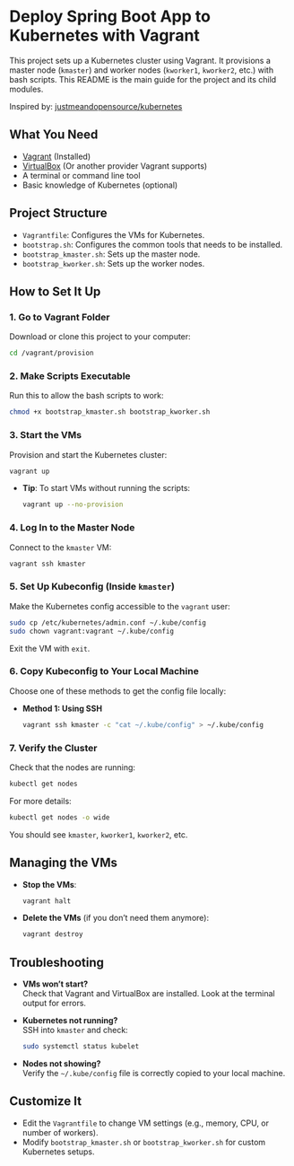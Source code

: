 # Deploy Spring Boot App to Kubernetes with Vagrant

This project sets up a Kubernetes cluster using Vagrant. It provisions a master node (`kmaster`) and worker nodes (`kworker1`, `kworker2`, etc.) with bash scripts. This README is the main guide for the project and its child modules.

Inspired by: [justmeandopensource/kubernetes](https://github.com/justmeandopensource/kubernetes/tree/master/vagrant-provisioning)

## What You Need

- [Vagrant](https://www.vagrantup.com/downloads) (Installed)
- [VirtualBox](https://www.virtualbox.org/wiki/Downloads) (Or another provider Vagrant supports)
- A terminal or command line tool
- Basic knowledge of Kubernetes (optional)

## Project Structure

- `Vagrantfile`: Configures the VMs for Kubernetes.
- `bootstrap.sh`: Configures the common tools that needs to be installed.
- `bootstrap_kmaster.sh`: Sets up the master node.
- `bootstrap_kworker.sh`: Sets up the worker nodes.

## How to Set It Up

### 1. Go to Vagrant Folder
Download or clone this project to your computer:

```bash
cd /vagrant/provision
```

### 2. Make Scripts Executable
Run this to allow the bash scripts to work:

```bash
chmod +x bootstrap_kmaster.sh bootstrap_kworker.sh
```

### 3. Start the VMs
Provision and start the Kubernetes cluster:

```bash
vagrant up
```

- **Tip**: To start VMs without running the scripts:
  ```bash
  vagrant up --no-provision
  ```

### 4. Log In to the Master Node
Connect to the `kmaster` VM:

```bash
vagrant ssh kmaster
```

### 5. Set Up Kubeconfig (Inside `kmaster`)
Make the Kubernetes config accessible to the `vagrant` user:

```bash
sudo cp /etc/kubernetes/admin.conf ~/.kube/config
sudo chown vagrant:vagrant ~/.kube/config
```

Exit the VM with `exit`.

### 6. Copy Kubeconfig to Your Local Machine
Choose one of these methods to get the config file locally:

- **Method 1: Using SSH**
  ```bash
  vagrant ssh kmaster -c "cat ~/.kube/config" > ~/.kube/config
  ```

### 7. Verify the Cluster
Check that the nodes are running:

```bash
kubectl get nodes
```

For more details:
```bash
kubectl get nodes -o wide
```

You should see `kmaster`, `kworker1`, `kworker2`, etc.

## Managing the VMs

- **Stop the VMs**:
  ```bash
  vagrant halt
  ```

- **Delete the VMs** (if you don’t need them anymore):
  ```bash
  vagrant destroy
  ```

## Troubleshooting

- **VMs won’t start?**  
  Check that Vagrant and VirtualBox are installed. Look at the terminal output for errors.

- **Kubernetes not running?**  
  SSH into `kmaster` and check:
  ```bash
  sudo systemctl status kubelet
  ```

- **Nodes not showing?**  
  Verify the `~/.kube/config` file is correctly copied to your local machine.

## Customize It

- Edit the `Vagrantfile` to change VM settings (e.g., memory, CPU, or number of workers).
- Modify `bootstrap_kmaster.sh` or `bootstrap_kworker.sh` for custom Kubernetes setups.
